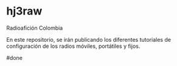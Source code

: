 # hj3raw
Radioafición Colombia

En este repositorio, se irán publicando los diferentes tutoriales de configuración de los radios móviles, portátiles y fijos.

#done

